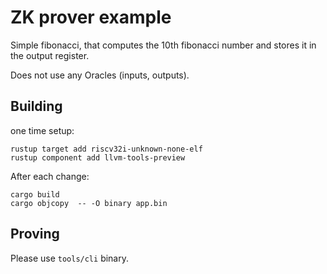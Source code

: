 # ZK prover example

Simple fibonacci, that computes the 10th fibonacci number and stores it in the output register.

Does not use any Oracles (inputs, outputs).

## Building

one time setup:

```
rustup target add riscv32i-unknown-none-elf
rustup component add llvm-tools-preview
```

After each change:
```
cargo build
cargo objcopy  -- -O binary app.bin
```

## Proving
Please use `tools/cli` binary.